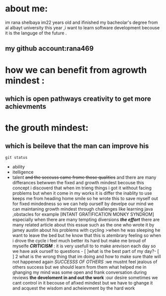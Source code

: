 # about me:
im rana shelbaya im22 years old and ifinished my bacheolar's degree from al albayt university this year ,i want to learn software development becouse it is the languge of the future .
## my github account:rana469 
# how we can benefit from agrowth mindest :
## which is open pathways creativity to get more achievments 
# the grouth mindest:
## which is beileve that the man can improve his
`git status`
- ability 
- itelligence
- talent
~~and the seccuss came frome those qualities~~
and there are many differances betwwen the fixed and growth mindest 
becouse this concept i discoverd that when im trieng things i got it without facing  problems but when it come in my works it is differ 
the inablity to use keeps me from heading home smile so he wrote this to save myself out for fixed mindedness so we can help ourself by develpe our mind
we can maintaning growth mindest through challenges like learning java ,obstacles for example [INTANT GRATIFICATION MONKY SYNDROM] especially when there are many tempting diversions 
***the effort***
there are many related article about this essue such as the one who wrote it by jamey austin about his problems with cycling >when he was sleeping he want to leave the bed but he know that this is atembrary feeling so when i drove the cycle i feel much better its hard but make me broud of myselfe
***CRITICISM*** : it is very usefull to to make arevison each day so we have ask ourself to questions - [ ]what is the best part of my day?- [ ] 2 what is the wrong thing that im doing and how to make sure thate will not happened again 
*SUCCESSS OF OTHERS* :we mustnt feel jealous  of others success but we should learn from them 
what helped me in ghanging my mind was some open and frank conversation during reviews 
**the develoment in and out the work** :our desire sometimes we cant control in it becouse of afixed mindest but we have to ghange it and acquest the wisdom and acheievment by the hard work 





